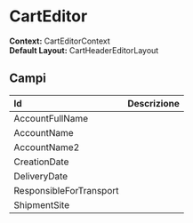 # CartEditor

**Context:** CartEditorContext  
**Default Layout:** CartHeaderEditorLayout



## Campi

| Id | Descrizione |
| :--- | :--- |
| AccountFullName |  |
| AccountName |  |
| AccountName2 |  |
| CreationDate |  |
| DeliveryDate |  |
| ResponsibleForTransport |  |
| ShipmentSite |  |


